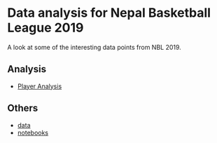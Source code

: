 # Data analysis for Nepal Basketball League 2019

A look at some of the interesting data points from NBL 2019.

## Analysis

- [Player Analysis]("./Player%20Analysis.md")

## Others

- [data]("./data")
- [notebooks]("./notebooks")
